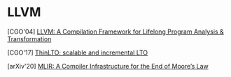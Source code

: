 # LLVM

[CGO'04] [LLVM: A Compilation Framework for Lifelong Program Analysis &
Transformation](https://llvm.org/pubs/2004-01-30-CGO-LLVM.pdf) 

[CGO'17] [ThinLTO: scalable and incremental
LTO](https://dl.acm.org/doi/10.5555/3049832.3049845)

[arXiv'20] [MLIR: A Compiler Infrastructure for the End of Moore’s
Law](https://arxiv.org/pdf/2002.11054.pdf)
